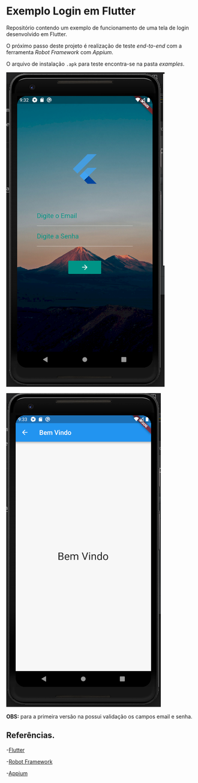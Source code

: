# Exemplo Login em Flutter

Repositório contendo um exemplo de funcionamento de uma tela de login desenvolvido em Flutter.

O próximo passo deste projeto é realização de teste *end-to-end* com a ferramenta *Robot Framework* com *Appium*.

O arquivo de instalação `.apk` para teste encontra-se na pasta *examples*.

![Imagem Login](./examples/screen1.png)

![Imagem Home Bem vindo](./examples/screen2.png)

**OBS:** para a primeira versão na possui validação os campos email e senha.

## Referências.

-[Flutter](https://flutter.io/)

-[Robot Framework](https://robotframework.org/robotframework/)

-[Appium](http://appium.io/)
